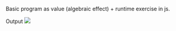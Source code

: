 Basic program as value (algebraic effect) + runtime exercise in js.

Output
![](https://i.gyazo.com/6d0e3f49f2f1c1bf4323bf953b8f7d10.png)